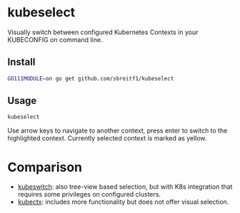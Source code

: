 # kubeselect

Visually switch between configured Kubernetes Contexts in your KUBECONFIG on command line.

## Install

```sh
GO111MODULE=on go get github.com/sbreitf1/kubeselect
```

## Usage

```sh
kubeselect
```

Use arrow keys to navigate to another context, press enter to switch to the highlighted context. Currently selected context is marked as yellow.

# Comparison

- [kubeswitch](https://github.com/danielb42/kubeswitch): also tree-view based selection, but with K8s integration that requires some privileges on configured clusters.
- [kubectx](https://github.com/ahmetb/kubectx): includes more functionality but does not offer visual selection.